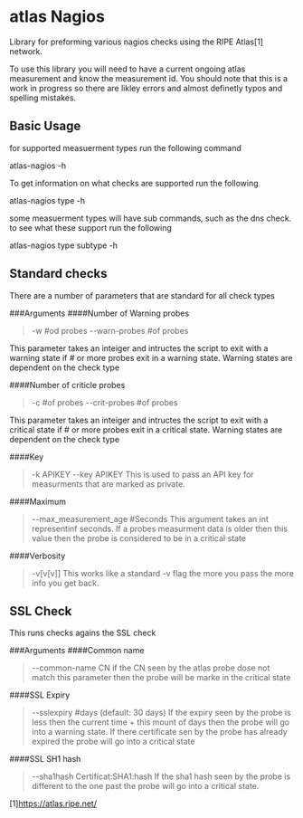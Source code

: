 atlas Nagios
============

Library for preforming various nagios checks using the RIPE Atlas[1] network. 

To use this library you will need to have a current ongoing atlas measurement and know the measurement id.  You should note that this is a work in progress so there are likley errors and almost definetly typos and spelling mistakes.

Basic Usage
-----------
for supported measuerment types run the following command

atlas-nagios -h 

To get information on what checks are supported run the following

atlas-nagios type -h

some measuerment types will have sub commands, such as the dns check.  to see what these support run the following 

atlas-nagios type subtype -h

Standard checks
---------------

There are a number of parameters that are standard for all check types

###Arguments
####Number of Warning probes
> -w #od probes
> --warn-probes #of probes

This parameter takes an inteiger and intructes the script to exit with a warning state if # or more probes exit in a warning state.  Warning states are dependent on the check type
 
####Number of criticle probes
> -c #of probes
> --crit-probes #of probes

This parameter takes an inteiger and intructes the script to exit with a critical state if # or more probes exit in a critical state.  Warning states are dependent on the check type
 
####Key
> -k APIKEY
> --key APIKEY
This is used to pass an API key for measurments that are marked as private.

####Maximum 
> --max_measurement_age #Seconds
This argument takes an int representinf seconds.  If a probes measurment data is older then this value then the probe is considered to be in a critical state

####Verbosity
> -v[v[v]]
This works like a standard -v flag the more you pass the more info you get back.  

SSL Check
---------
This runs checks agains the SSL check

###Arguments
####Common name
> --common-name CN
if the CN seen by the atlas probe dose not match this parameter then the probe will be marke in the critical state

####SSL Expiry
> --sslexpiry #days (default: 30 days)
If the expiry seen by the probe is less then the current time + this mount of days then the probe will go into a warning state.  If there certificate sen by the probe has already expired the probe will go into a critical state

####SSL SH1 hash
> --sha1hash Certificat:SHA1:hash
If the sha1 hash seen by the probe is different to the one past the probe will go into a critical state.



[1]https://atlas.ripe.net/
